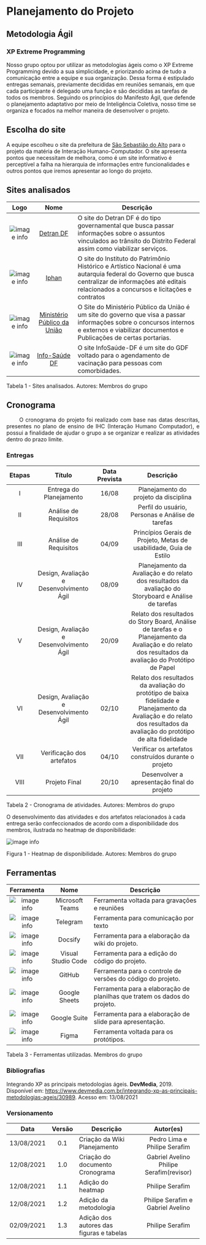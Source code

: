 
# Planejamento do Projeto

## Metodologia Ágil
### XP Extreme Programming

Nosso grupo optou por utilizar as metodologias ágeis como o XP Extreme Programming devido a sua simplicidade, e priorizando acima de tudo a comunicação entre a equipe e sua organização. Dessa forma é estipulado entregas semanais, previamente decididas em reuniões semanais, em que cada participante é delegado uma função e são decididas as tarefas de todos os membros. Seguindo os princípios do Manifesto Ágil, que defende o planejamento adaptativo por meio de Inteligência Coletiva, nosso time se organiza e focados na melhor maneira de desenvolver o projeto.

## Escolha do site
A equipe escolheu o site da prefeitura de [São Sebastião do Alto](http://ssalto.rj.gov.br) para o projeto da matéria de Interação Humano-Computador. O site apresenta pontos que necessitam de melhora, como é um site informativo é perceptível a falha na hierarquia de informações entre funcionalidades e outros pontos que iremos apresentar ao longo do projeto.

## Sites analisados

 |                          **Logo**                          |                      **Nome**                       | **Descrição**                                                                                                                                                                                           |
 | :--------------------------------------------------------: | :-------------------------------------------------: | ------------------------------------------------------------------------------------------------------------------------------------------------------------------------------------------------------- |
 | ![image info](../../assets/img/logo-detran.png ':size=50') |      [Detran DF](http://www.detran.df.gov.br)       | O site do Detran DF é do tipo governamental que busca passar informações sobre o  assuntos vinculados ao trânsito do Distrito Federal assim como viabilizar serviços.                                   |
 | ![image info](../../assets/img/logo-iphan.png ':size=200') |         [Iphan](http://portal.iphan.gov.br)         | O site do Instituto do Patrimônio Histórico e Artístico Nacional é uma autarquia federal do Governo que busca centralizar  de informações até editais relacionados a concursos e licitações e contratos |
 |  ![image info](../../assets/img/mpu-logo.jpg ':size=50')   | [Ministério Público da União](http://www.mpu.mp.br) | O Site do Ministério Público da União é um site do governo que visa a passar informações sobre o concursos internos e externos e viabilizar documentos e Publicações de certas portarias.               |
 |  ![image info](../../assets/img/infoSaude.jpg ':size=50')  |  [Info-Saúde DF](https://vacina.saude.df.gov.br/)   | O site InfoSaúde-DF é um site do GDF voltado para o agendamento de vacinação para pessoas com comorbidades.                                                                                             |
<figcaption>Tabela 1 - Sites analisados. Autores: Membros do grupo</figcaption>

## Cronograma

<p align = "justify"> &emsp;&emsp; O cronograma do projeto foi realizado com base nas datas descritas, presentes no plano de ensino de IHC (Interação Humano Computador), e possui a finalidade de ajudar o grupo a se organizar e realizar as atividades dentro do prazo limite.</p>

### Entregas
| Etapas |                  Título                  | Data Prevista |                                                                                Descrição                                                                                |
| :----: | :--------------------------------------: | :-----------: | :---------------------------------------------------------------------------------------------------------------------------------------------------------------------: |
|   I    |         Entrega do Planejamento          |     16/08     |                                                                 Planejamento do projeto  da disciplina                                                                  |
|   II   |          Análise de Requisitos           |     28/08     |                                                            Perfil do usuário, Personas e Análise de tarefas                                                             |
|  III   |          Análise de Requisitos           |     04/09     |                                                   Princípios Gerais de Projeto, Metas de usabilidade, Guia de Estilo                                                    |
|   IV   | Design, Avaliação e Desenvolvimento Ágil |     08/09     |                                  Planejamento da Avaliação e do relato dos resultados da avaliação do Storyboard e Análise de tarefas                                   |
|   V    | Design, Avaliação e Desenvolvimento Ágil |     20/09     |          Relato dos resultados do Story Board, Análise de tarefas e o Planejamento da Avaliação e do relato dos resultados da avaliação do Protótipo de Papel           |
|   VI   | Design, Avaliação e Desenvolvimento Ágil |     02/10     | Relato dos resultados da avaliação do protótipo de baixa fidelidade e Planejamento da Avaliação e do relato dos resultados da avaliação do protótipo de alta fidelidade |
|  VII   |        Verificação dos artefatos         |     04/10     |                                                          Verificar os artefatos construídos durante o projeto                                                           |
|  VIII  |              Projeto Final               |     20/10     |                                                               Desenvolver a apresentação final do projeto                                                               |

<figcaption>Tabela 2 - Cronograma de atividades. Autores: Membros do grupo</figcaption>

O desenvolvimento das atividades e dos artefatos relacionados à cada entrega serão confeccionados de acordo com a disponibilidade dos membros, ilustrada no heatmap de disponibilidade:

![image info](../..assets/img/../../../assets/img/heatmap.png 'size=50')
<figcaption>Figura 1 - Heatmap de disponibilidade. Autores: Membros do grupo </figcaption>

## Ferramentas

  |                            **Ferramenta**                             |      **Nome**      | **Descrição**                                                             |
  | :-------------------------------------------------------------------: | :----------------: | ------------------------------------------------------------------------- |
  | ![image info](../../assets/img/Microsoft_Office_Teams.png ':size=50') |  Microsoft Teams   | Ferramenta voltada para gravações e reuniões                              |
  |    ![image info](../../assets/img/telegram-logo-3.png ':size=50')     |      Telegram      | Ferramenta para comunicação por texto                                     |
  |        ![image info](../../assets/img/docsify.png ':size=50')         |      Docsify       | Ferramenta para a elaboração da wiki do projeto.                          |
  |         ![image info](../../assets/img/vscode.png ':size=50')         | Visual Studio Code | Ferramenta para a edição do código do projeto.                            |
  |         ![image info](../../assets/img/github.png ':size=50')         |       GitHub       | Ferramenta para o controle de versões do código do projeto.               |
  |         ![image info](../../assets/img/sheets.png ':size=50')         |   Google Sheets    | Ferramenta para a elaboração de planilhas que tratem os dados do projeto. |
  |      ![image info](../../assets/img/Gsuite-logo.png ':size=50')       |    Google Suite    | Ferramenta para a elaboração de slide para apresentação.                  |
  |         ![image info](../../assets/img/figma.png ':size=50')          |       Figma        | Ferramenta voltada para os protótipos.                                    |
<figcaption>Tabela 3 - Ferramentas utilizadas. Membros do grupo</figcaption>

### Bibliografias

  Integrando XP as principais metodologias ágeis. **DevMedia**, 2019.
  Disponível em: <https://www.devmedia.com.br/integrando-xp-as-principais-metodologias-ageis/30989>. 
  Acesso em: 13/08/2021

### Versionamento

 | **Data**   | **Versão** | **Descrição**                            |                **Autor(es)**                 |
 | ---------- | :--------: | ---------------------------------------- | :------------------------------------------: |
 | 13/08/2021 |    0.1     | Criação da Wiki Planejamento             |         Pedro Lima e Philipe Serafim         |
 | 12/08/2021 |    1.0     | Criação do documento Cronograma          | Gabriel Avelino</br>Philipe Serafim(revisor) |
 | 12/08/2021 |    1.1     | Adição do heatmap                        |               Philipe Serafim                |
 | 12/08/2021 |    1.2     | Adição da metodologia                    |      Philipe Serafim e Gabriel Avelino       |
 | 02/09/2021 |    1.3     | Adição dos autores das figuras e tabelas |               Philipe Serafim                |

